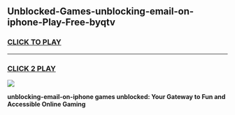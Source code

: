 
## Unblocked-Games-unblocking-email-on-iphone-Play-Free-byqtv
<h3>
<a href="https://premium76.site?title=unblocking-email-on-iphone&ref=20M">CLICK TO PLAY</a></h3>
<hr>

<h3>
<a href="https://premium76.site?title=unblocking-email-on-iphone&ref=20M">CLICK 2 PLAY</a>
  
</h3>

<a href="https://premium76.site?title=unblocking-email-on-iphone&ref=19M"><img src="https://clearcache.store/games.png"></a>


**unblocking-email-on-iphone games unblocked: Your Gateway to Fun and Accessible Online Gaming**
